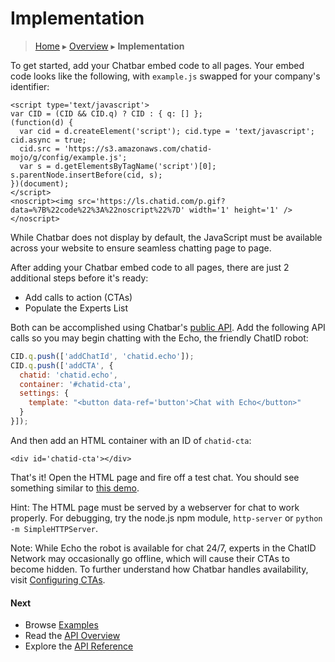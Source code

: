 Implementation
==============

> [Home](index.md) ▸ [Overview](index.md#Overview) ▸ **Implementation**

To get started, add your Chatbar embed code to all pages. Your embed code looks like the following, with `example.js` swapped for your company's identifier:

```
<script type='text/javascript'>
var CID = (CID && CID.q) ? CID : { q: [] };
(function(d) {
  var cid = d.createElement('script'); cid.type = 'text/javascript'; cid.async = true;
  cid.src = 'https://s3.amazonaws.com/chatid-mojo/g/config/example.js';
  var s = d.getElementsByTagName('script')[0]; s.parentNode.insertBefore(cid, s);
})(document);
</script>
<noscript><img src='https://ls.chatid.com/p.gif?data=%7B%22code%22%3A%22noscript%22%7D' width='1' height='1' /></noscript>
```

While Chatbar does not display by default, the JavaScript must be available across your website to ensure seamless chatting page to page.

After adding your Chatbar embed code to all pages, there are just 2 additional steps before it's ready:

* Add calls to action (CTAs)
* Populate the Experts List

Both can be accomplished using Chatbar's [public API](public-api-overview.md). Add the following API calls so you may begin chatting with the Echo, the friendly ChatID robot:

```javascript
CID.q.push(['addChatId', 'chatid.echo']);
CID.q.push(['addCTA', {
  chatid: 'chatid.echo',
  container: '#chatid-cta',
  settings: {
    template: "<button data-ref='button'>Chat with Echo</button>"
  }
}]);
```

And then add an HTML container with an ID of `chatid-cta`:

```
<div id='chatid-cta'></div>
```

That's it! Open the HTML page and fire off a test chat. You should see something similar to [this demo](https://s3.amazonaws.com/chatid-mojo/g/context/docs-echo/index.html).

Hint: The HTML page must be served by a webserver for chat to work properly. For debugging, try the node.js npm module, `http-server` or `python -m SimpleHTTPServer`.

Note: While Echo the robot is available for chat 24/7, experts in the ChatID Network may occasionally go offline, which will cause their CTAs to become hidden. To further understand how Chatbar handles availability, visit [Configuring CTAs](public-api-overview.md#Configuring_CTAs).

#### Next

* Browse [Examples](demos.md)
* Read the [API Overview](public-api-overview.md)
* Explore the [API Reference](public-api-reference.md)
